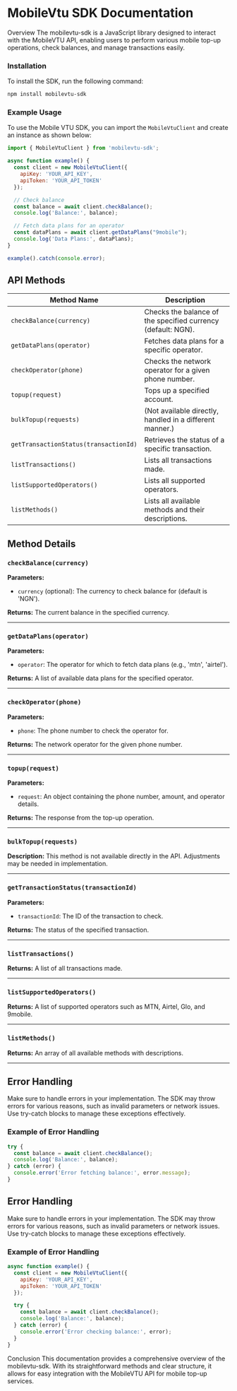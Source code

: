 # MobileVtu SDK Documentation
Overview
The mobilevtu-sdk is a JavaScript library designed to interact with the MobileVTU API, enabling users to perform various mobile top-up operations, check balances, and manage transactions easily.


### Installation

To install the SDK, run the following command:

```bash
npm install mobilevtu-sdk
```


### Example Usage

To use the Mobile VTU SDK, you can import the `MobileVtuClient` and create an instance as shown below:


```javascript
import { MobileVtuClient } from 'mobilevtu-sdk';

async function example() {
  const client = new MobileVtuClient({
    apiKey: 'YOUR_API_KEY',
    apiToken: 'YOUR_API_TOKEN'
  });

  // Check balance
  const balance = await client.checkBalance();
  console.log('Balance:', balance);

  // Fetch data plans for an operator
  const dataPlans = await client.getDataPlans("9mobile");
  console.log('Data Plans:', dataPlans);
}

example().catch(console.error);


```



## API Methods

| Method Name                             | Description                                                         |
|-----------------------------------------|---------------------------------------------------------------------|
| `checkBalance(currency)`                | Checks the balance of the specified currency (default: NGN).       |
| `getDataPlans(operator)`                | Fetches data plans for a specific operator.                        |
| `checkOperator(phone)`                  | Checks the network operator for a given phone number.              |
| `topup(request)`                        | Tops up a specified account.                                       |
| `bulkTopup(requests)`                   | (Not available directly, handled in a different manner.)           |
| `getTransactionStatus(transactionId)`   | Retrieves the status of a specific transaction.                    |
| `listTransactions()`                    | Lists all transactions made.                                       |
| `listSupportedOperators()`              | Lists all supported operators.                                      |
| `listMethods()`                         | Lists all available methods and their descriptions.                |






## Method Details

### `checkBalance(currency)`

**Parameters:**
- `currency` (optional): The currency to check balance for (default is 'NGN').

**Returns:** The current balance in the specified currency.

---

### `getDataPlans(operator)`

**Parameters:**
- `operator`: The operator for which to fetch data plans (e.g., 'mtn', 'airtel').

**Returns:** A list of available data plans for the specified operator.

---

### `checkOperator(phone)`

**Parameters:**
- `phone`: The phone number to check the operator for.

**Returns:** The network operator for the given phone number.

---

### `topup(request)`

**Parameters:**
- `request`: An object containing the phone number, amount, and operator details.

**Returns:** The response from the top-up operation.

---

### `bulkTopup(requests)`

**Description:** This method is not available directly in the API. Adjustments may be needed in implementation.

---

### `getTransactionStatus(transactionId)`

**Parameters:**
- `transactionId`: The ID of the transaction to check.

**Returns:** The status of the specified transaction.

---

### `listTransactions()`

**Returns:** A list of all transactions made.

---

### `listSupportedOperators()`

**Returns:** A list of supported operators such as MTN, Airtel, Glo, and 9mobile.

---

### `listMethods()`

**Returns:** An array of all available methods with descriptions.

---

## Error Handling

Make sure to handle errors in your implementation. The SDK may throw errors for various reasons, such as invalid parameters or network issues. Use try-catch blocks to manage these exceptions effectively.

### Example of Error Handling

```javascript
try {
  const balance = await client.checkBalance();
  console.log('Balance:', balance);
} catch (error) {
  console.error('Error fetching balance:', error.message);
}
```


## Error Handling

Make sure to handle errors in your implementation. The SDK may throw errors for various reasons, such as invalid parameters or network issues. Use try-catch blocks to manage these exceptions effectively.

### Example of Error Handling

```javascript
async function example() {
  const client = new MobileVtuClient({
    apiKey: 'YOUR_API_KEY',
    apiToken: 'YOUR_API_TOKEN'
  });

  try {
    const balance = await client.checkBalance();
    console.log('Balance:', balance);
  } catch (error) {
    console.error('Error checking balance:', error);
  }
}
```

Conclusion
This documentation provides a comprehensive overview of the mobilevtu-sdk. With its straightforward methods and clear structure, it allows for easy integration with the MobileVTU API for mobile top-up services.
